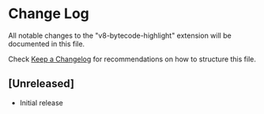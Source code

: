 # Change Log

All notable changes to the "v8-bytecode-highlight" extension will be documented in this file.

Check [Keep a Changelog](http://keepachangelog.com/) for recommendations on how to structure this file.

## [Unreleased]

- Initial release